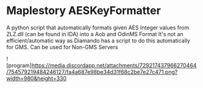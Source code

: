 # Maplestory AESKeyFormatter

A python script that automatically formats given AES Integer values from ZLZ.dll (can be found in IDA) into a Aob and OdinMS Format
It's not an efficient/automatic way as Diamando has a script to do this automatically for GMS. Can be used for Non-GMS Servers

![program]https://media.discordapp.net/attachments/729217437966270464/754579219484246127/fa4a687e98be34d31f68c2be7e27c471.png?width=980&height=330
